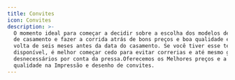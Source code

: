 ```yaml
---
title: Convites
icon: Convites
description: >-
  O momento ideal para começar a decidir sobre a escolha dos modelos de convites
  de casamento e fazer a corrida atrás de bons preços e boa qualidade é por
  volta de seis meses antes da data do casamento. Se você tiver esse tempo
  disponível, é melhor começar cedo para evitar correrias e até mesmo gastos
  desnecessários por conta da pressa.Oferecemos os Melhores preços e a melhor
  qualidade na Impressão e desenho de convites.
---
```


